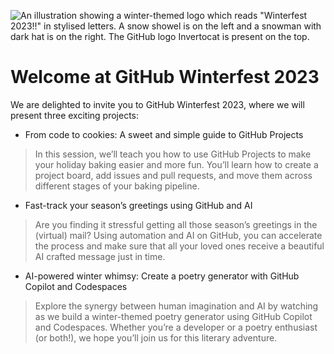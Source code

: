 ![An illustration showing a winter-themed logo which reads "Winterfest 2023!!" in stylised letters. A snow showel is on the left and a snowman with dark hat is on the right. The GitHub logo Invertocat is present on the top.](https://github.com/github-winterfest-2023/.github/assets/301795/26a56ea9-0708-45e5-bd97-0bafa94f4425)

# Welcome at GitHub Winterfest 2023

We are delighted to invite you to GitHub Winterfest 2023, where we will present three exciting projects:

* From code to cookies: A sweet and simple guide to GitHub Projects
> In this session, we’ll teach you how to use GitHub Projects to make your holiday baking easier and more fun. You’ll learn how to create a project board, add issues and pull requests, and move them across different stages of your baking pipeline.
* Fast-track your season’s greetings using GitHub and AI
> Are you finding it stressful getting all those season’s greetings in the (virtual) mail? Using automation and AI on GitHub, you can accelerate the process and make sure that all your loved ones receive a beautiful AI crafted message just in time.
* AI-powered winter whimsy: Create a poetry generator with GitHub Copilot and Codespaces
> Explore the synergy between human imagination and AI by watching as we build a winter-themed poetry generator using GitHub Copilot and Codespaces. Whether you’re a developer or a poetry enthusiast (or both!), we hope you’ll join us for this literary adventure.
